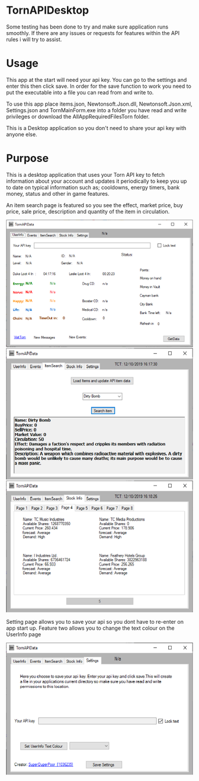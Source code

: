 # TornAPIDesktop
Some testing has been done to try and make sure application runs smoothly. If there are any issues or requests for features within the API rules i will try to assist. 
# Usage
This app at the start will need your api key. You can go to the settings and enter this then click save. In order for the save function to work you need to put the executable into a file you can read from and write to.

To use this app place items.json, Newtonsoft.Json.dll, Newtonsoft.Json.xml, Settings.json and TornMainForm.exe into a folder you have read and write privileges or download the AllAppRequiredFilesTorn folder. 

This is a Desktop application so you don't need to share your api key with anyone else.

# Purpose
 
This is a desktop application that uses your Torn API key to fetch information about your account and updates it periodically to keep you up to date on typical information such as; cooldowns, energy timers, bank money, status and other in game features.

An item search page is featured so you see the effect, market price, buy price, sale price, description and quantity of the item in circulation.

<img src= "https://github.com/lolkoglol/TornAPIDesktopRefresh/blob/master/UserInfo.png" alt = "api1"/>


<img src= "https://github.com/ddmrd/TornAPIDesktop/blob/master/ItemSearch.png" alt = "api2"/>

<img src= "https://github.com/ddmrd/TornAPIDesktop/blob/master/StockInfo.png" alt = "api3"/>

Setting page allows you to save your api so you dont have to re-enter on app start up. Feature two allows you to change the text colour on the UserInfo page

<img src= "https://github.com/ddmrd/TornAPIDesktop/blob/master/Settings.png" alt = "api4"/>



